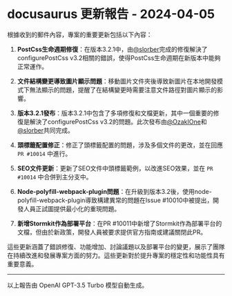 # docusaurus 更新報告 - 2024-04-05

根據收到的郵件內容，專案的重要更新包括以下內容：



1. **PostCss生命週期修復**：在版本3.2.1中，由[@slorber](https://github.com/slorber)完成的修復解決了configurePostCss v3.2相關的錯誤，使得PostCss生命週期在新版本中能夠正常運作。



2. **文件結構變更導致圖片顯示問題**：移動圖片文件夾後導致新圖片在本地開發模式下無法顯示的問題，提醒了在結構變更時需要注意文件路徑對圖片顯示的影響。



3. **版本3.2.1發布**：版本3.2.1中包含了多項修復和文檔更新，其中一個重要的修復是解決了configurePostCss v3.2的問題。此次發布由[@OzakIOne](https://github.com/OzakIOne)和[@slorber](https://github.com/slorber)共同完成。



4. **頭標籤配置修正**：修正了頭標籤配置的問題，涉及多個文件的更改，並在回應 `PR #10014` 中進行。



5. **SEO文件更新**：更新了SEO文件中頭標籤範例，以改進SEO效果，並在 `PR #10014` 中合併到主分支中。



6. **Node-polyfill-webpack-plugin問題**：在升級到版本3.2後，使用node-polyfill-webpack-plugin導致構建異常的問題在Issue #10010中被提出，開發人員正試圖提供最小化的重現問題。



7. **新增Stormkit作為部署平台**：在PR #10011中新增了Stormkit作為部署平台的文檔，但由於新政策，開發人員被要求提供官方指南或建議關閉此PR。



這些更新涵蓋了錯誤修復、功能增加、討論議題以及部署平台的變更，展示了團隊在持續改進和發展專案方面的努力。這些更新對於提升專案的穩定性和功能性具有重要意義。



---



以上報告由 OpenAI GPT-3.5 Turbo 模型自動生成。